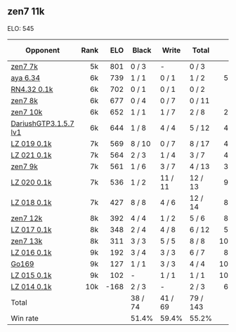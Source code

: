 ## zen7 11k ##

ELO: 545

Opponent | Rank | ELO | Black | Write | Total | Win rate
---------|-----:|----:|-------|-------|-------|-------:
[zen7 7k](zen7%207k.md) | 5k | 801 | 0 / 3 | - | 0 / 3 | 0.0%
[aya 6.34](aya%206.34.md) | 6k | 739 | 1 / 1 | 0 / 1 | 1 / 2 | 50.0%
[RN4.32 0.1k](RN4.32%200.1k.md) | 6k | 702 | 0 / 1 | 0 / 1 | 0 / 2 | 0.0%
[zen7 8k](zen7%208k.md) | 6k | 677 | 0 / 4 | 0 / 7 | 0 / 11 | 0.0%
[zen7 10k](zen7%2010k.md) | 6k | 652 | 1 / 1 | 1 / 7 | 2 / 8 | 25.0%
[DariushGTP3.1.5.7 lv1](DariushGTP3.1.5.7%20lv1.md) | 6k | 644 | 1 / 8 | 4 / 4 | 5 / 12 | 41.7%
[LZ 019 0.1k](LZ%20019%200.1k.md) | 7k | 569 | 8 / 10 | 0 / 7 | 8 / 17 | 47.1%
[LZ 021 0.1k](LZ%20021%200.1k.md) | 7k | 564 | 2 / 3 | 1 / 4 | 3 / 7 | 42.9%
[zen7 9k](zen7%209k.md) | 7k | 561 | 1 / 6 | 3 / 7 | 4 / 13 | 30.8%
[LZ 020 0.1k](LZ%20020%200.1k.md) | 7k | 536 | 1 / 2 | 11 / 11 | 12 / 13 | 92.3%
[LZ 018 0.1k](LZ%20018%200.1k.md) | 7k | 427 | 8 / 8 | 4 / 6 | 12 / 14 | 85.7%
[zen7 12k](zen7%2012k.md) | 8k | 392 | 4 / 4 | 1 / 2 | 5 / 6 | 83.3%
[LZ 017 0.1k](LZ%20017%200.1k.md) | 8k | 348 | 2 / 4 | 4 / 8 | 6 / 12 | 50.0%
[zen7 13k](zen7%2013k.md) | 8k | 311 | 3 / 3 | 5 / 5 | 8 / 8 | 100.0%
[LZ 016 0.1k](LZ%20016%200.1k.md) | 9k | 192 | 3 / 4 | 3 / 3 | 6 / 7 | 85.7%
[Go169](Go169.md) | 9k | 127 | 1 / 1 | 3 / 3 | 4 / 4 | 100.0%
[LZ 015 0.1k](LZ%20015%200.1k.md) | 9k | 102 | - | 1 / 1 | 1 / 1 | 100.0%
[LZ 014 0.1k](LZ%20014%200.1k.md) | 10k | -168 | 2 / 3 | - | 2 / 3 | 66.7%
Total | | | 38 / 74 | 41 / 69 | 79 / 143 | 
Win rate| | | 51.4% | 59.4% | 55.2% | 

